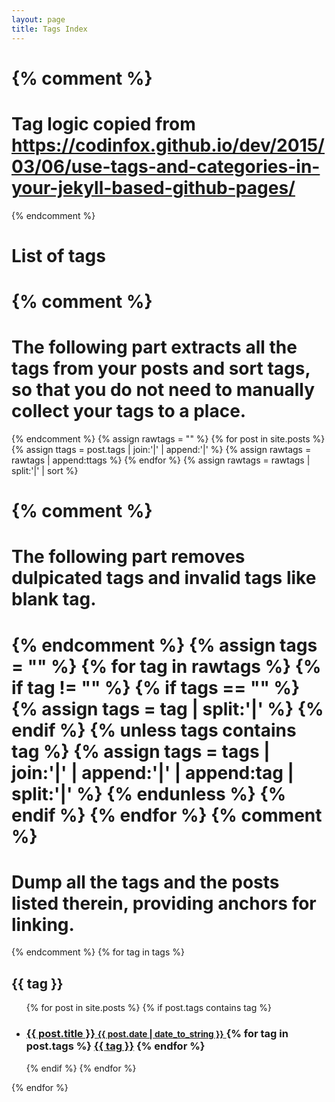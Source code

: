 ```yaml
---
layout: page
title: Tags Index
---
```


{% comment %}
=======================
Tag logic copied from https://codinfox.github.io/dev/2015/03/06/use-tags-and-categories-in-your-jekyll-based-github-pages/
=======================
{% endcomment %}

# List of tags
{% comment %}
=======================
The following part extracts all the tags from your posts and sort tags, so that you do not need to manually collect your tags to a place.
=======================
{% endcomment %}
{% assign rawtags = "" %}
{% for post in site.posts %}
    {% assign ttags = post.tags | join:'|' | append:'|' %}
    {% assign rawtags = rawtags | append:ttags %}
{% endfor %}
{% assign rawtags = rawtags | split:'|' | sort %}

{% comment %}
=======================
The following part removes dulpicated tags and invalid tags like blank tag.
=======================
{% endcomment %}
{% assign tags = "" %}
{% for tag in rawtags %}
    {% if tag != "" %}
        {% if tags == "" %}
            {% assign tags = tag | split:'|' %}
        {% endif %}
        {% unless tags contains tag %}
            {% assign tags = tags | join:'|' | append:'|' | append:tag | split:'|' %}
        {% endunless %}
    {% endif %}
{% endfor %}
{% comment %}
=======================
Dump all the tags and the posts listed therein, providing anchors for linking.
=======================
{% endcomment %}
{% for tag in tags %}
    <a name="{{ tag }}" />
    <h2 id="{{ tag | slugify }}">{{ tag }}</h2>
    <ul>
     {% for post in site.posts %}
         {% if post.tags contains tag %}
         <li>
         <h3>
         <a href="{{ post.url }}">
         {{ post.title }}
         <small>{{ post.date | date_to_string }}</small>
         </a>
         {% for tag in post.tags %}
             <a class="tag" href="/blog/tag/#{{ tag | slugify }}">{{ tag }}</a>
         {% endfor %}
         </h3>
         </li>
         {% endif %}
     {% endfor %}
    </ul>
{% endfor %}
